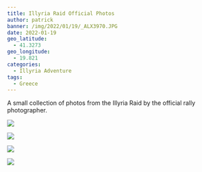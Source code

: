```yaml
---
title: Illyria Raid Official Photos
author: patrick
banner: /img/2022/01/19/_ALX3970.JPG
date: 2022-01-19
geo_latitude:
  - 41.3273
geo_longitude:
  - 19.821
categories:
  - Illyria Adventure
tags:
  - Greece
---
```

A small collection of photos from the Illyria Raid by the official rally photographer.

![](/img/2022/01/19/_ALX3968.JPG)

![](/img/2022/01/19/_ALX3969.JPG)

![](/img/2022/01/19/_ALX5704.JPG)

![](/img/2022/01/19/_ALX5708.JPG)

